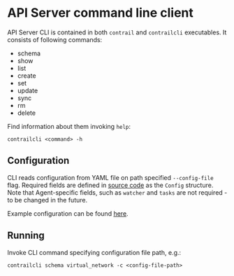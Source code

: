 # API Server command line client

API Server CLI is contained in both `contrail` and `contrailcli` executables.
It consists of following commands:
- schema
- show
- list
- create
- set
- update
- sync
- rm
- delete

Find information about them invoking `help`:

	contrailcli <command> -h

## Configuration

CLI reads configuration from YAML file on path specified `--config-file` flag.
Required fields are defined in [source code](../pkg/agent/agent.go) as the `Config` structure.
Note that Agent-specific fields, such as `watcher` and `tasks` are not required - to be changed in the future.

Example configuration can be found [here](../integration/contrailcli.yml).  

## Running

Invoke CLI command specifying configuration file path, e.g.:

	contrailcli schema virtual_network -c <config-file-path>
